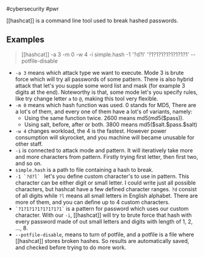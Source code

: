 #cybersecurity #pwr 

[[hashcat]] is a command line tool used to break hashed passwords.
## Examples

> [[hashcat]] -a 3 -m 0 -w 4 -i simple.hash -1 '?d?l' '?1?1?1?1?1?1?1?1' --potfile-disable

- `-a 3` means which attack type we want to execute. Mode 3 is brute force which will try all passwords of some pattern. There is also hybrid attack that let's you supple some word list and mask (for example 3 digits at the end). Noteworthy is that, some mode let's you specify rules, like try change letter `a` to `@`, making this tool very flexible.
- `-m 0` means which hash function was used. 0 stands for MD5, There are a lot's of them, and every one of them have a lot's of variants, namely:
    - Using the same function twice. 2600 means md5(md5($pass)).
    - Using salt, before, after or both. 3800 means md5(\$salt.\$pass.\$salt)
- `-w 4` changes workload, the 4 is the fastest. However power consumption will skyrocket, and you machine will became unusable for other staff.
- `-i` is connected to attack mode and pattern. It will iteratively take more and more characters from pattern. Firstly trying first letter, then first two, and so on.
- `simple.hash` is a path to file containing a hash to break.
- ``-1 `?d?l` `` let's you define custom character's to use in pattern. This character can be either digit or small letter. I could write just all possible characters, but hashcat have a few defined character ranges. `?d` consist of all digits while `?l` means all small letters in English alphabet. There are more of them, and you can define up to 4 custom characters.
- `` `?1?1?1?1?1?1?1?1` `` is a pattern for password which uses our custom character. With our `-i`, [[hashcat]] will try to brute force that hash with every password made of out small letters and digits with length of 1, 2, ..., 8.
- `--potfile-disable`, means to turn of potfile, and a potfile is a file where [[hashcat]] stores broken hashes. So results are automatically saved, and checked before trying to do more work.